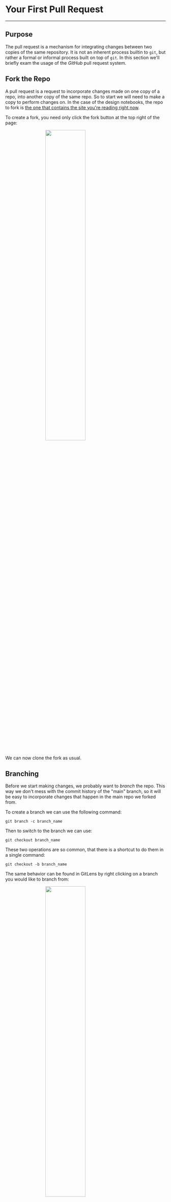 # Your First Pull Request

---

## Purpose

The pull request is a mechanism for integrating changes between two copies of
the same repository. It is not an inherent process builtin to `git`, but rather
a formal or informal process built on top of `git`. In this section we'll
briefly exam the usage of the *GitHub* pull request system.

## Fork the Repo

A pull request is a request to incorporate changes made on one copy of a repo,
into another copy of the same repo. So to start we will need to make a copy
to perform changes on. In the case of the design notebooks, the repo to fork
is [the one that contains the site you're reading right now](https://github.com/NYU-Processor-Design/nyu-processor-design.github.io).

To create a fork, you need only click the fork button at the top right of the page:

<img src="/images/git/fork.png" width="50%" style="margin-left: auto; margin-right: auto; display: block;" />

We can now clone the fork as usual.

## Branching

Before we start making changes, we probably want to _branch_ the repo. This way
we don't mess with the commit history of the "main" branch, so it will be
easy to incorporate changes that happen in the main repo we forked from.

To create a branch we can use the following command:

```
git branch -c branch_name
```

Then to switch to the branch we can use:

```
git checkout branch_name
```

These two operations are so common, that there is a shortcut to do them in a
single command:

```
git checkout -b branch_name
```

The same behavior can be found in GitLens by right clicking on a branch you
would like to branch from:

<img src="/images/git/branch.png" width="50%" style="margin-left: auto; margin-right: auto; display: block;" />

## Publishing Changes

After you have added your commits to the branch, you can publish the results to
Github with the following commands:

```
git push [remote_name] [branch_name]
```

This is equivalent to the GitLens "Publish Branch" button:

<img src="/images/git/publish.png" width="50%" style="margin-left: auto; margin-right: auto; display: block;" />

## Making a Pull Request

To make a pull request, navigate to the "Pull requests" tab of your repo:

<img src="/images/git/gh_pr01.png" width="50%" style="margin-left: auto; margin-right: auto; display: block;" />

And click "New pull request":

<img src="/images/git/gh_pr02.png" width="50%" style="margin-left: auto; margin-right: auto; display: block;" />

Use the drop-down menu on the right to select the correct branch you would like
to pull from:

<img src="/images/git/gh_pr03.png" width="50%" style="margin-left: auto; margin-right: auto; display: block;" />

Now create the pull request.

For the following dialogue, it's fine the leave the title as whatever is
generated for the commit. In the comments field, include any information
that might be pertinent but isn't included in the commit itself.

<img src="/images/git/gh_pr04.png" width="50%" style="margin-left: auto; margin-right: auto; display: block;" />

## Discarding the Branch

Once your PR has been merged into the "upstream" repository, it is safe to
delete the branch you did the work on.

You can do this with:

```
git checkout main
git branch -D branch_name
git push origin -D branch_name
```

The first command switches off of the development branch, because you cannot
delete a branch that is currently checked-out. The second command deletes the
locally copy of the branch, and the third command deletes the remote copy.

The deletions are equivalent to right clicking and selecting "Delete branch"
in GitLens.


## Integrating Upstream Changes

You can now pull the upstream changes into your repo, this can be done with

```
git pull [remote] [branch]
```
